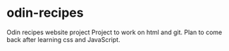 # odin-recipes
Odin recipes website project
Project to work on html and git. Plan to come back after learning css and JavaScript.